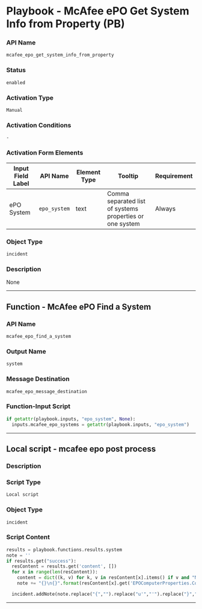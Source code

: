 <!--
    DO NOT MANUALLY EDIT THIS FILE
    THIS FILE IS AUTOMATICALLY GENERATED WITH resilient-sdk codegen
    Generated with resilient-sdk v51.0.0.2.575
-->

# Playbook - McAfee ePO Get System Info from Property (PB)

### API Name
`mcafee_epo_get_system_info_from_property`

### Status
`enabled`

### Activation Type
`Manual`

### Activation Conditions
`-`

### Activation Form Elements
| Input Field Label | API Name | Element Type | Tooltip | Requirement |
| ----------------- | -------- | ------------ | ------- | ----------- |
| ePO System | `epo_system` | text | Comma separated list of systems properties or one system | Always |

### Object Type
`incident`

### Description
None


---
## Function - McAfee ePO Find a System

### API Name
`mcafee_epo_find_a_system`

### Output Name
`system`

### Message Destination
`mcafee_epo_message_destination`

### Function-Input Script
```python
if getattr(playbook.inputs, "epo_system", None):
  inputs.mcafee_epo_systems = getattr(playbook.inputs, "epo_system")
```

---

## Local script - mcafee epo post process

### Description


### Script Type
`Local script`

### Object Type
`incident`

### Script Content
```python
results = playbook.functions.results.system
note = ''
if results.get("success"):
  resContent = results.get('content', [])
  for x in range(len(resContent)):
    content = dict((k, v) for k, v in resContent[x].items() if v and "N/A" not in str(v))
    note += "{}\n{}".format(resContent[x].get('EPOComputerProperties.ComputerName'), str(content))

  incident.addNote(note.replace("{","").replace("u'","'").replace("}","\n\n"))
```

---

